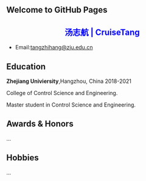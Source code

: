 ## Welcome to GitHub Pages

## <center style='color:blue;'>  汤志航 | CruiseTang  </center>
+ Email:tangzhihang@zju.edu.cn

## Education
**Zhejiang Univiersity**,Hangzhou, China 2018-2021<br/>

College of Control Science and Engineering.<br/>

Master student in Control Science and Engineering.<br/>


## Awards & Honors
...

## Hobbies
...
